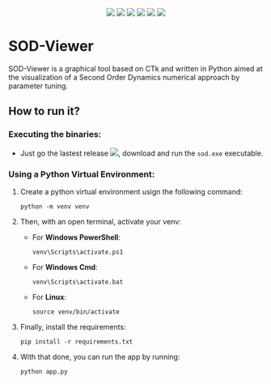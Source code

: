 <p align="center">
    <a href="https://github.com/AsulconS/SOD-Viewer/releases/tag/v0.1.0"><img src="https://img.shields.io/github/v/release/AsulconS/SOD-Viewer"></a>
    <a href="#"><img src="https://img.shields.io/github/last-commit/AsulconS/SOD-Viewer"></a>
    <a href="#"><img src="https://img.shields.io/github/commit-activity/y/AsulconS/SOD-Viewer"></a>
    <a href="https://github.com/AsulconS/SOD-Viewer/issues"><img src="https://img.shields.io/github/issues/AsulconS/SOD-Viewer"></a>
    <a href="https://github.com/AsulconS/SOD-Viewer/pulls"><img src="https://img.shields.io/github/issues-pr/AsulconS/SOD-Viewer"></a>
    <a href="#"><img src="https://img.shields.io/github/stars/AsulconS/SOD-Viewer"></a>
</p>

# SOD-Viewer

 SOD-Viewer is a graphical tool based on CTk and written in Python aimed at the visualization of a Second Order Dynamics numerical approach by parameter tuning.

 ## How to run it?

 ### Executing the binaries:
  - Just go the lastest release <a href="https://github.com/AsulconS/SOD-Viewer/releases/tag/v0.1.0"><img src="https://img.shields.io/github/v/release/AsulconS/SOD-Viewer"></a>, download and run the `sod.exe` executable.

 ### Using a Python Virtual Environment:
  1. Create a python virtual environment usign the following command:
     ```
     python -m venv venv
     ```
  2. Then, with an open terminal, activate your venv:

     - For **Windows PowerShell**:
       ```
       venv\Scripts\activate.ps1
       ```
     - For **Windows Cmd**:
       ```
       venv\Scripts\activate.bat
       ```
     - For **Linux**:
       ```
       source venv/bin/activate
       ```
  3. Finally, install the requirements:
     ```
     pip install -r requirements.txt
     ```
  4. With that done, you can run the app by running:
     ```
     python app.py
     ```
